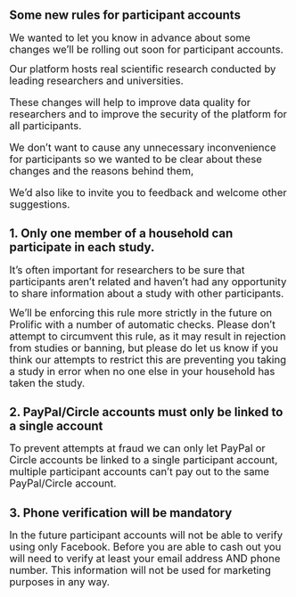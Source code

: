 

<br>
<p><font size="4"></font></p>

<h2>Some new rules for participant accounts</h2>

<p><font size="4">We wanted to let you know in advance about some changes we’ll be rolling out soon for participant accounts.

Our platform hosts real scientific research conducted by leading researchers and universities. 

These changes will help to improve data quality for researchers and to improve the security of the platform for all participants.

We don’t want to cause any unnecessary inconvenience for participants so we wanted to be clear about these changes and the reasons behind them,

We’d also like to invite you to feedback and welcome other suggestions.
</font></p>


<h2>1. Only one member of a household can participate in each study.</h2>

<p><font size="4">It’s often important for researchers to be sure that participants aren’t related and haven’t had any opportunity to share information about a study with other participants.

We’ll be enforcing this rule more strictly in the future on Prolific with a number of automatic checks. Please don’t attempt to circumvent this rule, as it may result in rejection from studies or banning, but please do let us know if you think our attempts to restrict this are preventing you taking a study in error when no one else in your household has taken the study.

</font></p>

<h2>
2. PayPal/Circle accounts must only be linked to a single account
</h2>

<p><font size="4">To prevent attempts at fraud we can only let PayPal or Circle accounts be linked to a single participant account, multiple participant accounts can’t pay out to the same PayPal/Circle account.
</font></p>

<h2>
3. Phone verification will be mandatory
</h2>

<p><font size="4">In the future participant accounts will not be able to verify using only Facebook. Before you are able to cash out you will need to verify at least your email address AND phone number. This information will not be used for marketing purposes in any way.
</font></p>
